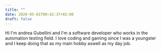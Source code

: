 ```yaml
---
title: ""
date: 2020-05-01T00:42:37+02:00
draft: false
---
```


Hi I'm andrea Gubellini and I'm a software developer who works in the automation testing field. I love coding and gaming since I was a youngster and I keep doing that as my main hobby aswell as my day job.